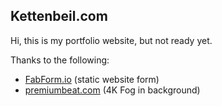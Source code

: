 Kettenbeil.com
---
Hi,
this is my portfolio website, but not ready yet.

Thanks to the following:
- [FabForm.io](https://fabform.io/) (static website form)
- [premiumbeat.com](premiumbeat.com) (4K Fog in background)
